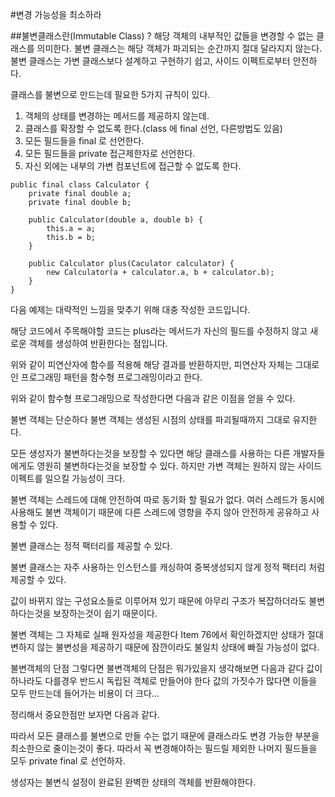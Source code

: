 #변경 가능성을 최소하라

##불변클래스란(Immutable Class) ?
해당 객체의 내부적인 값들을 변경할 수 없는 클래스를 의미한다. 불변 클래스는 해당 객체가 파괴되는 순간까지 절대 달라지지 않는다.  
불변 클래스는 가변 클래스보다 설계하고 구현하기 쉽고, 사이드 이펙트로부터 안전하다.

클래스를 불변으로 만드는데 필요한 5가지 규칙이 있다.

1. 객체의 상태를 변경하는 메서드를 제공하지 않는데.
2. 클래스를 확장할 수 없도록 한다.(class 에 final 선언, 다른방법도 있음)
3. 모든 필드들을 final 로 선언한다.
4. 모든 필드들을 private 접근제한자로 선언한다.
5. 자신 외에는 내부의 가변 컴포넌트에 접근할 수 없도록 한다.

~~~
public final class Calculator {
	private final double a;
    private final double b;
    
    public Calculator(double a, double b) {
    	this.a = a;
        this.b = b;
    }
    
    public Calculator plus(Caculator calculator) {
    	new Calculator(a + calculator.a, b + calculator.b);
    }
}
~~~

다음 예제는 대략적인 느낌을 맞추기 위해 대충 작성한 코드입니다.

해당 코드에서 주목해야할 코드는 plus라는 메서드가 자신의 필드를 수정하지 않고 새로운 객체를 생성하여 반환한다는 점입니다.

위와 같이 피연산자에 함수를 적용해 해당 결과를 반환하지만, 피연산자 자체는 그대로인 프로그래밍 패턴을 함수형 프로그래밍이라고 한다.

위와 같이 함수형 프로그래밍으로 작성한다면 다음과 같은 이점을 얻을 수 있다.

불변 객체는 단순하다
불변 객체는 생성된 시점의 상태를 파괴될때까지 그대로 유지한다.

모든 생성자가 불변하다는것을 보장할 수 있다면 해당 클래스를 사용하는 다른 개발자들에게도 영원히 불변하다는것을 보장할 수 있다. 하지만 가변 객체는 원하지 않는 사이드 이펙트를 일으킬 가능성이 크다.


불변 객체는 스레드에 대해 안전하여 따로 동기화 할 필요가 없다.
여러 스레드가 동시에 사용해도 불변 객체이기 때문에 다른 스레드에 영향을 주지 않아 안전하게 공유하고 사용할 수 있다.


불변 클래스는 정적 팩터리를 제공할 수 있다.

불변 클래스는 자주 사용하는 인스턴스를 캐싱하여 중복생성되지 않게 정적 팩터리 처럼 제공할 수 있다.


값이 바뀌지 않는 구성요소들로 이루어져 있기 때문에 아무리 구조가 복잡하더라도 불변하다는것을 보장하는것이 쉽기 때문이다.


불변 객체는 그 자체로 실패 원자성을 제공한다
Item 76에서 확인하겠지만 상태가 절대 변하지 않는 불변성을 제공하기 때문에 잠깐이라도 불일치 상태에 빠질 가능성이 없다.

불변객체의 단점
그렇다면 불변객체의 단점은 뭐가있을지 생각해보면 다음과 같다
값이 하나라도 다를경우 반드시 독립된 객체로 만들어야 한다 값의 가짓수가 많다면 이들을 모두 만드는데 들어가는 비용이 더 크다...

정리해서 중요한점만 보자면 다음과 같다.

따라서 모든 클래스를 불변으로 만들 수는 없기 때문에 클래스라도 변경 가능한 부분을 최소한으로 줄이는것이 좋다. 따라서 꼭 변경해야하는 필드릴 제외한 나머지 필드들을 모두 private final 로 선언하자.

생성자는 불변식 설정이 완료된 완벽한 상태의 객체를 반환해야한다.